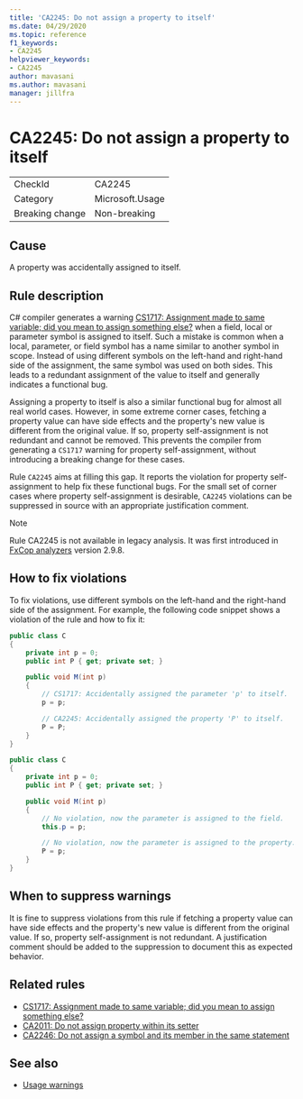 ```yaml
---
title: 'CA2245: Do not assign a property to itself'
ms.date: 04/29/2020
ms.topic: reference
f1_keywords:
- CA2245
helpviewer_keywords:
- CA2245
author: mavasani
ms.author: mavasani
manager: jillfra
---
```

# CA2245: Do not assign a property to itself

|||
|-|-|
|CheckId|CA2245|
|Category|Microsoft.Usage|
|Breaking change|Non-breaking|

## Cause

A property was accidentally assigned to itself.

## Rule description

C# compiler generates a warning [CS1717: Assignment made to same variable; did you mean to assign something else?](/dotnet/csharp/misc/cs1717) when a field, local or parameter symbol is assigned to itself. Such a mistake is common when a local, parameter, or field symbol has a name similar to another symbol in scope. Instead of using different symbols on the left-hand and right-hand side of the assignment, the same symbol was used on both sides. This leads to a redundant assignment of the value to itself and generally indicates a functional bug.

Assigning a property to itself is also a similar functional bug for almost all real world cases. However, in some extreme corner cases, fetching a property value can have side effects and the property's new value is different from the original value. If so, property self-assignment is not redundant and cannot be removed. This prevents the compiler from generating a `CS1717` warning for property self-assignment, without introducing a breaking change for these cases.

Rule `CA2245` aims at filling this gap. It reports the violation for property self-assignment to help fix these functional bugs. For the small set of corner cases where property self-assignment is desirable, `CA2245` violations can be suppressed in source with an appropriate justification comment.

> [!NOTE]
> Rule CA2245 is not available in legacy analysis. It was first introduced in [FxCop analyzers](https://www.nuget.org/packages/Microsoft.CodeAnalysis.FxCopAnalyzers) version 2.9.8.

## How to fix violations

To fix violations, use different symbols on the left-hand and the right-hand side of the assignment. For example, the following code snippet shows a violation of the rule and how to fix it:

```csharp
public class C
{
    private int p = 0;
    public int P { get; private set; }

    public void M(int p)
    {
        // CS1717: Accidentally assigned the parameter 'p' to itself.
        p = p;

        // CA2245: Accidentally assigned the property 'P' to itself.
        P = P;
    }
}
```

```csharp
public class C
{
    private int p = 0;
    public int P { get; private set; }

    public void M(int p)
    {
        // No violation, now the parameter is assigned to the field.
        this.p = p;

        // No violation, now the parameter is assigned to the property.
        P = p;
    }
}
```

## When to suppress warnings

It is fine to suppress violations from this rule if fetching a property value can have side effects and the property's new value is different from the original value. If so, property self-assignment is not redundant. A justification comment should be added to the suppression to document this as expected behavior.

## Related rules

- [CS1717: Assignment made to same variable; did you mean to assign something else?](/dotnet/csharp/misc/cs1717)
- [CA2011: Do not assign property within its setter](ca2011.md)
- [CA2246: Do not assign a symbol and its member in the same statement](ca2246.md)

## See also

- [Usage warnings](usage-warnings.md)
